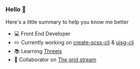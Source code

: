 ### Hello 👋

Here's a little summary to help you know me better

- 💻 Front End Developer
- ✏️ Currently working on [create-scss-cli](https://www.createscss.com) & [uisg-cli](https://www.uistyleguide.com)
- 📚 Learning [Threejs](https://threejs.org)
- 👯 Collaborator on [The grid stream](https://thegridstream.com/)

